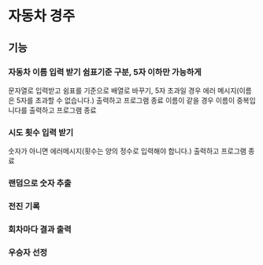 # 자동차 경주

## 기능

### 자동차 이름 입력 받기 쉼표기준 구분, 5자 이하만 가능하게
문자열로 입력받고 쉼표를 기준으로 배열로 바꾸기, 5자 초과일 경우 에러 메시지(이름은 5자를 초과할 수 없습니다.) 출력하고 프로그램 종료
이름이 같을 경우 이름이 중복입니다를 출력하고 프로그램 종료

### 시도 횟수 입력 받기
숫자가 아니면 에러메시지(횟수는 양의 정수로 입력해야 합니다.) 출력하고 프로그램 종료

### 랜덤으로 숫자 추출

### 전진 기록

### 회차마다 결과 출력

### 우승자 선정
